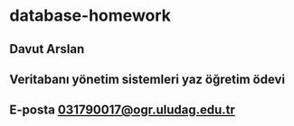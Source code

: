 # database-homework
## Davut Arslan 
## Veritabanı yönetim sistemleri yaz öğretim ödevi
## E-posta 031790017@ogr.uludag.edu.tr
